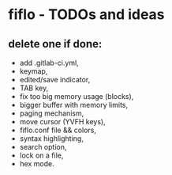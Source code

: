 # fiflo - TODOs and ideas
## delete one if done:
- add .gitlab-ci.yml,
- keymap,
- edited/save indicator,
- TAB key,
- fix too big memory usage (blocks),
- bigger buffer with memory limits,
- paging mechanism,
- move cursor (YVFH keys),
- fiflo.conf file && colors,
- syntax highlighting,
- search option,
- lock on a file,
- hex mode.


